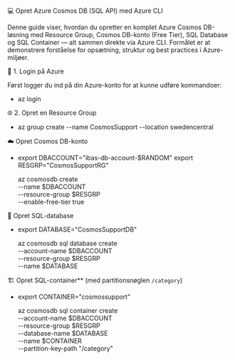 💻 Opret Azure Cosmos DB (SQL API) med Azure CLI

Denne guide viser, hvordan du opretter en komplet Azure Cosmos DB-løsning med Resource Group, Cosmos DB-konto (Free Tier), SQL Database og SQL Container — alt sammen direkte via Azure CLI.
Formålet er at demonstrere forståelse for opsætning, struktur og best practices i Azure-miljøer.

🚀 1. Login på Azure

Først logger du ind på din Azure-konto for at kunne udføre kommandoer:

- az login

🌐 2. Opret en Resource Group

- az group create --name CosmosSupport --location swedencentral

☁️ Opret Cosmos DB-konto 

- export DBACCOUNT="ibas-db-account-$RANDOM"
  export RESGRP="CosmosSupportRG"

  az cosmosdb create \
  --name $DBACCOUNT \
  --resource-group $RESGRP \
  --enable-free-tier true

🐘 Opret SQL-database

- export DATABASE="CosmosSupportDB"

  az cosmosdb sql database create \
  --account-name $DBACCOUNT \
  --resource-group $RESGRP \
  --name $DATABASE

🏗️ Opret SQL-container** (med partitionsnøglen `/category`)

- export CONTAINER="cosmossupport"

  az cosmosdb sql container create \
  --account-name $DBACCOUNT \
  --resource-group $RESGRP \
  --database-name $DATABASE \
  --name $CONTAINER \
  --partition-key-path "/category"


